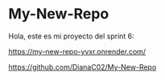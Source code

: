 # My-New-Repo
Hola, este es mi proyecto del sprint 6: 

https://my-new-repo-yvxr.onrender.com/

https://github.com/DianaC02/My-New-Repo
